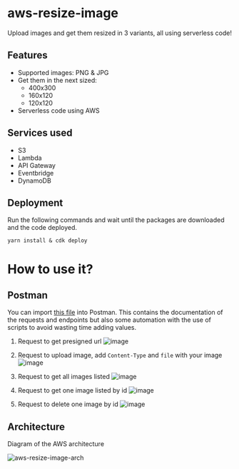 # aws-resize-image

Upload images and get them resized in 3 variants, all using serverless code!

## Features

- Supported images: PNG & JPG
- Get them in the next sized:
  - 400x300
  - 160x120
  - 120x120
- Serverless code using AWS

## Services used

- S3
- Lambda
- API Gateway
- Eventbridge
- DynamoDB

## Deployment

Run the following commands and wait until the packages are downloaded and the code deployed.

```
yarn install & cdk deploy
```

# How to use it?

## Postman

You can import [this file](aws-resize-image_postman_collection.json) into Postman. This contains the documentation of the requests and endpoints but also some automation with the use of scripts to avoid wasting time adding values.

1. Request to get presigned url
![image](https://github.com/LuisCoralesM/aws-resize-image/assets/101592507/7c944e2f-50c6-49f5-bda2-6d43b2e8d0fa)

2. Request to upload image, add `Content-Type` and `file` with your image
![image](https://github.com/LuisCoralesM/aws-resize-image/assets/101592507/79021fa7-e34a-4a39-860b-ca59fbdbe9a8)

3. Request to get all images listed
![image](https://github.com/LuisCoralesM/aws-resize-image/assets/101592507/6e5fe0dc-ac55-4338-9edf-b39e3e763045)

4. Request to get one image listed by id
![image](https://github.com/LuisCoralesM/aws-resize-image/assets/101592507/7bff9941-ba23-4a53-9978-14dfa6114dda)

5. Request to delete one image by id
![image](https://github.com/LuisCoralesM/aws-resize-image/assets/101592507/33e9edf5-25b7-4df1-a134-245d18b88f48)


## Architecture

Diagram of the AWS architecture

![aws-resize-image-arch](https://github.com/LuisCoralesM/aws-resize-image/assets/101592507/f707b3f5-6406-4514-b48b-c0b0865e1360)
